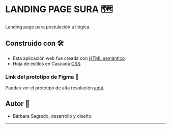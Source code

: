 # LANDING PAGE SURA :world_map: 

Landing page para postulación a Ilógica.

## Construido con :hammer_and_wrench: 
* Esta aplicación web fue creada con [HTML semántico](https://es.wikipedia.org/wiki/HTML_sem%C3%A1ntico). 
* Hoja de estilos en Cascada [CSS](https://es.wikipedia.org/wiki/Hoja_de_estilos_en_cascada).
### Link del prototipo de Figma :link: 
Puedes ver el prototipo de alta resolución [aquí](https://www.figma.com/file/V3B3JaDZQu6EixUeoWOoI1/Landing-Partners-(Copy)?node-id=0%3A1).
## Autor :space_invader:
* Bárbara Sagredo, desarrollo y diseño.

---
